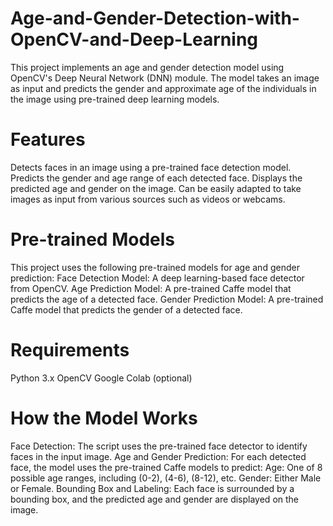 # Age-and-Gender-Detection-with-OpenCV-and-Deep-Learning

This project implements an age and gender detection model using OpenCV's Deep Neural Network (DNN) module. The model takes an image as input and predicts the gender and approximate age of the individuals in the image using pre-trained deep learning models.

# Features
Detects faces in an image using a pre-trained face detection model.
Predicts the gender and age range of each detected face.
Displays the predicted age and gender on the image.
Can be easily adapted to take images as input from various sources such as videos or webcams.

# Pre-trained Models
This project uses the following pre-trained models for age and gender prediction:
Face Detection Model: A deep learning-based face detector from OpenCV.
Age Prediction Model: A pre-trained Caffe model that predicts the age of a detected face.
Gender Prediction Model: A pre-trained Caffe model that predicts the gender of a detected face.

# Requirements
Python 3.x
OpenCV
Google Colab (optional)

# How the Model Works
Face Detection: The script uses the pre-trained face detector to identify faces in the input image.
Age and Gender Prediction: For each detected face, the model uses the pre-trained Caffe models to predict:
Age: One of 8 possible age ranges, including (0-2), (4-6), (8-12), etc.
Gender: Either Male or Female.
Bounding Box and Labeling: Each face is surrounded by a bounding box, and the predicted age and gender are displayed on the image.
